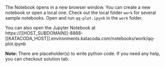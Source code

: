 The Notebook opens in a new browser window. You can create a new notebook or open a local one. Check out the local folder `work` for several sample notebooks. Open and run `qq-plot.ipynb` in the `work` folder.

You can also open the Jupyter Notebook at https://[[HOST_SUBDOMAIN]]-8888-[[KATACODA_HOST]].environments.katacoda.com/notebooks/work/qq-plot.ipynb

**Note:**
There are placeholder(s) to write python code. If you need any help, you can checkout solution tab.